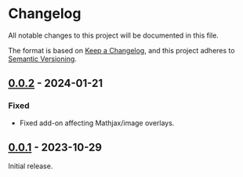 # Changelog

All notable changes to this project will be documented in this file.

The format is based on [Keep a Changelog](https://keepachangelog.com/en/1.0.0/),
and this project adheres to [Semantic Versioning](https://semver.org/spec/v2.0.0.html).

## [0.0.2] - 2024-01-21

### Fixed

-   Fixed add-on affecting Mathjax/image overlays.

## [0.0.1] - 2023-10-29

Initial release.

[0.0.2]: https://github.com/abdnh/anki-field-groups/compare/0.0.1...0.0.2
[0.0.1]: https://github.com/abdnh/anki-field-groups/commits/0.0.1
